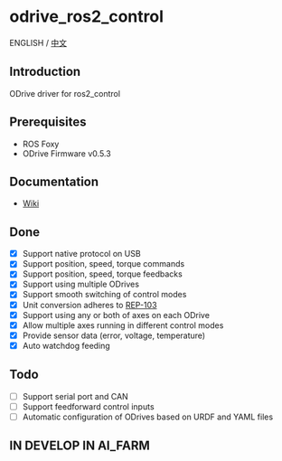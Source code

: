 # odrive_ros2_control
ENGLISH / [中文](<README_CN.md>)
## Introduction
ODrive driver for ros2_control
## Prerequisites
* ROS Foxy
* ODrive Firmware v0.5.3
## Documentation
- [Wiki](https://github.com/Factor-Robotics/odrive_ros2_control/wiki/Documentation)
## Done
- [x] Support native protocol on USB
- [x] Support position, speed, torque commands
- [x] Support position, speed, torque feedbacks
- [x] Support using multiple ODrives
- [x] Support smooth switching of control modes
- [x] Unit conversion adheres to [REP-103](<https://www.ros.org/reps/rep-0103.html>)
- [x] Support using any or both of axes on each ODrive
- [x] Allow multiple axes running in different control modes
- [x] Provide sensor data (error, voltage, temperature)
- [x] Auto watchdog feeding
## Todo
- [ ] Support serial port and CAN
- [ ] Support feedforward control inputs
- [ ] Automatic configuration of ODrives based on URDF and YAML files

## IN DEVELOP IN AI_FARM
